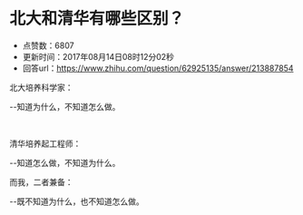# 北大和清华有哪些区别？
- 点赞数：6807
- 更新时间：2017年08月14日08时12分02秒
- 回答url：https://www.zhihu.com/question/62925135/answer/213887854
<body>
 <p data-pid="jv51T0Eb">北大培养科学家：</p>
 <p data-pid="5Ck2wuoU">--知道为什么，不知道怎么做。</p>
 <br>
 <p data-pid="2NES32T9">清华培养起工程师：</p>
 <p data-pid="wF8xZpuk">--知道怎么做，不知道为什么。</p>
 <p data-pid="K_gIoVEd">而我，二者兼备：</p>
 <p data-pid="4gEsrbsq">--既不知道为什么，也不知道怎么做。</p>
</body>
